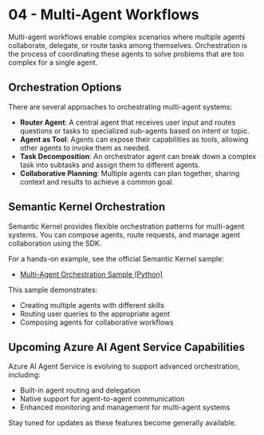 # 04 - Multi-Agent Workflows

Multi-agent workflows enable complex scenarios where multiple agents collaborate, delegate, or route tasks among themselves. Orchestration is the process of coordinating these agents to solve problems that are too complex for a single agent.

## Orchestration Options

There are several approaches to orchestrating multi-agent systems:

- **Router Agent**: A central agent that receives user input and routes questions or tasks to specialized sub-agents based on intent or topic.
- **Agent as Tool**: Agents can expose their capabilities as tools, allowing other agents to invoke them as needed.
- **Task Decomposition**: An orchestrator agent can break down a complex task into subtasks and assign them to different agents.
- **Collaborative Planning**: Multiple agents can plan together, sharing context and results to achieve a common goal.

## Semantic Kernel Orchestration

Semantic Kernel provides flexible orchestration patterns for multi-agent systems. You can compose agents, route requests, and manage agent collaboration using the SDK.

For a hands-on example, see the official Semantic Kernel sample:
- [Multi-Agent Orchestration Sample (Python)](https://github.com/microsoft/semantic-kernel/blob/main/python/samples/getting_started_with_agents/multi_agent_orchestration/README.md)

This sample demonstrates:
- Creating multiple agents with different skills
- Routing user queries to the appropriate agent
- Composing agents for collaborative workflows

## Upcoming Azure AI Agent Service Capabilities

Azure AI Agent Service is evolving to support advanced orchestration, including:
- Built-in agent routing and delegation
- Native support for agent-to-agent communication
- Enhanced monitoring and management for multi-agent systems

Stay tuned for updates as these features become generally available.

